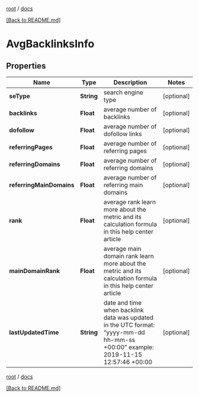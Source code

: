 [root](./../ "root") / [docs](./ "docs")

[[Back to README.md]](./../README.md "[Back to README.md]")

# AvgBacklinksInfo

## Properties

| Name | Type | Description | Notes |
|------------ | ------------- | ------------- | -------------|
|**seType** | **String** | search engine type |  [optional] |
|**backlinks** | **Float** | average number of backlinks |  [optional] |
|**dofollow** | **Float** | average number of dofollow links |  [optional] |
|**referringPages** | **Float** | average number of referring pages |  [optional] |
|**referringDomains** | **Float** | average number of referring domains |  [optional] |
|**referringMainDomains** | **Float** | average number of referring main domains |  [optional] |
|**rank** | **Float** | average rank learn more about the metric and its calculation formula in this help center article |  [optional] |
|**mainDomainRank** | **Float** | average main domain rank learn more about the metric and its calculation formula in this help center article |  [optional] |
|**lastUpdatedTime** | **String** | date and time when backlink data was updated in the UTC format: “yyyy-mm-dd hh-mm-ss +00:00” example: 2019-11-15 12:57:46 +00:00 |  [optional] |

[root](./../ "root") / [docs](./ "docs")

[[Back to README.md]](./../README.md "[Back to README.md]")
